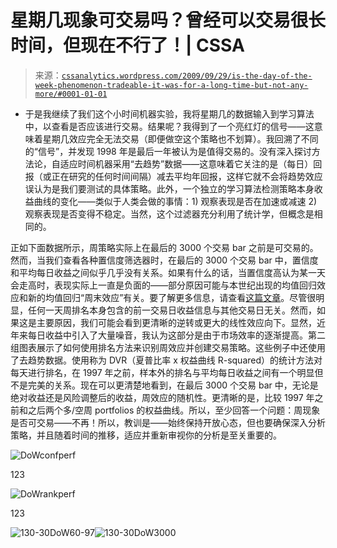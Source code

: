 <!--yml

分类：未分类

日期：2024-05-12 18:47:03

-->

# 星期几现象可交易吗？曾经可以交易很长时间，但现在不行了！| CSSA

> 来源：[`cssanalytics.wordpress.com/2009/09/29/is-the-day-of-the-week-phenomenon-tradeable-it-was-for-a-long-time-but-not-any-more/#0001-01-01`](https://cssanalytics.wordpress.com/2009/09/29/is-the-day-of-the-week-phenomenon-tradeable-it-was-for-a-long-time-but-not-any-more/#0001-01-01)

-   于是我继续了我们这个小时间机器实验，我将星期几的数据输入到学习算法中，以查看是否应该进行交易。结果呢？我得到了一个亮红灯的信号——这意味着星期几效应完全无法交易（即便做空这个策略也不划算）。我回溯了不同的“信号”，并发现 1998 年是最后一年被认为是值得交易的。没有深入探讨方法论，自适应时间机器采用“去趋势”数据——这意味着它关注的是（每日）回报（或正在研究的任何时间间隔）减去平均年回报，这样它就不会将趋势效应误认为是我们要测试的具体策略。此外，一个独立的学习算法检测策略本身收益曲线的变化——类似于人类会做的事情：1) 观察表现是否在加速或减速 2) 观察表现是否变得不稳定。当然，这个过滤器充分利用了统计学，但概念是相同的。

正如下面数据所示，周策略实际上在最后的 3000 个交易 bar 之前是可交易的。然而，当我们查看各种置信度筛选器时，在最后的 3000 个交易 bar 中，置信度和平均每日收益之间似乎几乎没有关系。如果有什么的话，当置信度高认为某一天会走高时，表现实际上一直是负面的——部分原因可能与本世纪出现的均值回归效应和新的均值回归“周末效应”有关。要了解更多信息，请查看[这篇文章](http://marketsci.wordpress.com/2008/10/07/weekend-vs-weekday-follow-through-does-friday%e2%80%99s-sentiment-carry-over-to-monday/)。尽管很明显，任何一天周排名本身包含的前一交易日收益信息与其他交易日无关。然而，如果这是主要原因，我们可能会看到更清晰的逆转或更大的线性效应向下。显然，近年来每日收益中引入了大量噪音，我认为这部分是由于市场效率的逐渐提高。第二组图表展示了如何使用排名方法来识别周效应并创建交易策略。这些例子中还使用了去趋势数据。使用称为 DVR（夏普比率 x 权益曲线 R-squared）的统计方法对每天进行排名，在 1997 年之前，样本外的排名与平均每日收益之间有一个明显但不是完美的关系。现在可以更清楚地看到，在最后 3000 个交易 bar 中，无论是绝对收益还是风险调整后的收益，周效应的随机性。更清晰的是，比较 1997 年之前和之后两个多/空周 portfolios 的权益曲线。所以，至少回答一个问题：周现象是否可交易——不再！所以，教训是——始终保持开放心态，但也要确保深入分析策略，并且随着时间的推移，适应并重新审视你的分析是至关重要的。

![DoWconfperf](https://cssanalytics.files.wordpress.com/2009/09/dowconfperf3.jpg)

123

![DoWrankperf](https://cssanalytics.files.wordpress.com/2009/09/dowrankperf1.jpg)

123

![130-30DoW60-97](https://cssanalytics.files.wordpress.com/2009/09/130-30dow60-971.jpg)![130-30DoW3000](https://cssanalytics.files.wordpress.com/2009/09/130-30dow30001.jpg)
